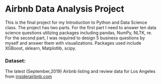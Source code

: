 # Airbnb Data Analysis Project

This is the final project for my Introduction to Python and Data Science class. The project has two parts. For the first part I need to answer ten data science questions utilizing packages including pandas, NumPy, NLTK, re. For the second part, I was required to design 5 business questions by myself and answer them with visualizations. Packages used include XGBoost, sklearn, Matplotlib, scipy. 

### Dataset: 

The latest (September,2019) Airbnb listing and review data for Los Angeles from [insiderairbnb.com](insideairbnb.com)

